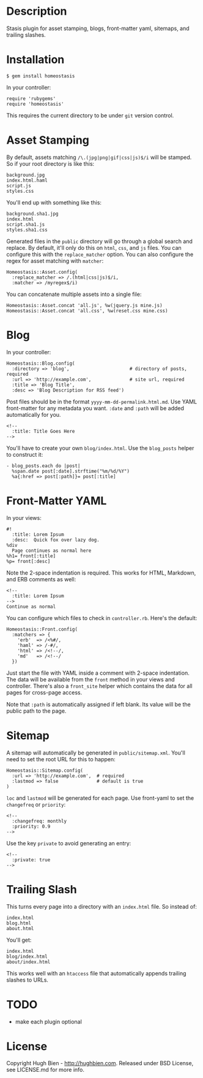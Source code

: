 Description
===========

Stasis plugin for asset stamping, blogs, front-matter yaml, sitemaps, and
trailing slashes.

Installation
============

    $ gem install homeostasis

In your controller:

    require 'rubygems'
    require 'homeostasis'

This requires the current directory to be under `git` version control.

Asset Stamping
==============

By default, assets matching `/\.(jpg|png|gif|css|js)$/i` will be stamped.
So if your root directory is like this:

    background.jpg
    index.html.haml
    script.js
    styles.css

You'll end up with something like this:

    background.sha1.jpg
    index.html
    script.sha1.js
    styles.sha1.css

Generated files in the `public` directory will go through a global search and
replace.  By default, it'll only do this on `html`, `css`, and `js` files.
You can configure this with the `replace_matcher` option.  You can also
configure the regex for asset matching with `matcher`:

    Homeostasis::Asset.config(
      :replace_matcher => /.(html|css|js)$/i,
      :matcher => /myregex$/i)

You can concatenate multiple assets into a single file:

    Homeostasis::Asset.concat 'all.js', %w(jquery.js mine.js)
    Homeostasis::Asset.concat 'all.css', %w(reset.css mine.css)

Blog
====

In your controller:

    Homeostasis::Blog.config(
      :directory => 'blog',                      # directory of posts, required
      :url => 'http://example.com',              # site url, required
      :title => 'Blog Title',
      :desc => 'Blog Description for RSS feed')

Post files should be in the format `yyyy-mm-dd-permalink.html.md`.  Use
YAML front-matter for any metadata you want.  `:date` and `:path` will be
added automatically for you.

    <!--
      :title: Title Goes Here
    -->

You'll have to create your own `blog/index.html`.  Use the `blog_posts` helper
to construct it:

    - blog_posts.each do |post|
      %span.date post[:date].strftime("%m/%d/%Y")
      %a{:href => post[:path]}= post[:title]

Front-Matter YAML
=================

In your views:

    #!
      :title: Lorem Ipsum
      :desc:  Quick fox over lazy dog.
    %div
      Page continues as normal here
    %h1= front[:title]
    %p= front[:desc]

Note the 2-space indentation is required.  This works for HTML, Markdown, and
ERB comments as well:

    <!--
      :title: Lorem Ipsum
    -->
    Continue as normal

You can configure which files to check in `controller.rb`.  Here's the default:

    Homeostasis::Front.config(
      :matchers => {
        'erb'  => /<%#/,
        'haml' => /-#/,
        'html' => /<!--/,
        'md'   => /<!--/
      })

Just start the file with YAML inside a comment with 2-space indentation.  The
data will be available from the `front` method in your views and controller.
There's also a `front_site` helper which contains the data for all pages for
cross-page access.

Note that `:path` is automatically assigned if left blank.  Its value will be
the public path to the page.

Sitemap
=======

A sitemap will automatically be generated in `public/sitemap.xml`.  You'll need
to set the root URL for this to happen:

    Homeostasis::Sitemap.config(
      :url => 'http://example.com',  # required
      :lastmod => false              # default is true
    )

`loc` and `lastmod` will be generated for each page.  Use front-yaml to set the
`changefreq` or `priority`:

    <!--
      :changefreq: monthly
      :priority: 0.9
    -->

Use the key `private` to avoid generating an entry:

    <!--
      :private: true
    -->

Trailing Slash
==============

This turns every page into a directory with an `index.html` file.  So instead
of:

    index.html
    blog.html
    about.html

You'll get:

    index.html
    blog/index.html
    about/index.html

This works well with an `htaccess` file that automatically appends trailing
slashes to URLs.

TODO
====

* make each plugin optional

License
=======

Copyright Hugh Bien - http://hughbien.com.
Released under BSD License, see LICENSE.md for more info.
